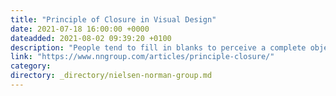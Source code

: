 ```yaml
---
title: "Principle of Closure in Visual Design"
date: 2021-07-18 16:00:00 +0000
dateadded: 2021-08-02 09:39:20 +0100
description: "People tend to fill in blanks to perceive a complete object."
link: "https://www.nngroup.com/articles/principle-closure/"
category:
directory: _directory/nielsen-norman-group.md
---
```


